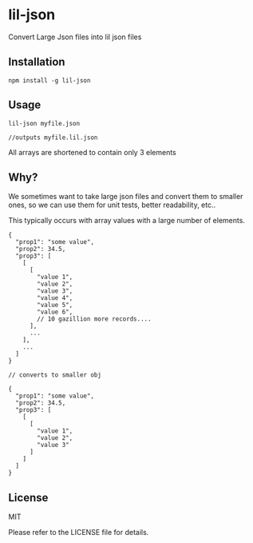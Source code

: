 # lil-json
Convert Large Json files into lil json files

## Installation
```
npm install -g lil-json
```

## Usage
```
lil-json myfile.json

//outputs myfile.lil.json
```

All arrays are shortened to contain only 3 elements


## Why? 
We sometimes want to take large json files and convert them to smaller ones, so we can use them for unit tests, better readability, etc..  

This typically occurs with array values with a large number of elements. 

  
```
{
  "prop1": "some value",
  "prop2": 34.5,
  "prop3": [
    [
      [
        "value 1", 
        "value 2",
        "value 3", 
        "value 4", 
        "value 5",
        "value 6", 
        // 10 gazillion more records....
      ],
      ...
    ],
    ...
  ]
}
 
// converts to smaller obj

{
  "prop1": "some value",
  "prop2": 34.5,
  "prop3": [
    [
      [
        "value 1", 
        "value 2",
        "value 3"
      ]
    ]
  ]
}
```


## License
MIT 

Please refer to the LICENSE file for details.



